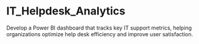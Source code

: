 # IT_Helpdesk_Analytics
Develop a Power BI dashboard that tracks key IT support metrics, helping organizations optimize help desk efficiency and improve user satisfaction.
